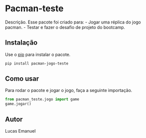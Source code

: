 # Pacman-teste

Descrição. 
Esse pacote foi criado para:
	- Jogar uma réplica do jogo pacman.
	- Testar e fazer o desafio de projeto do bootcamp.

## Instalação

Use o [pip](https://pip.pypa.io/en/stable/) para instalar o pacote.

```bash
pip install pacman-jogo-teste
```

## Como usar

Para rodar o pacote e jogar o jogo, faça a seguinte importação.

```python
from pacman_teste.jogo import game
game.jogar()
```

## Autor
Lucas Emanuel
